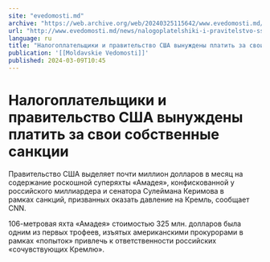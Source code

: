 ```yaml
---
site: "evedomosti.md"
archive: "https://web.archive.org/web/20240325115642/www.evedomosti.md/news/nalogoplatelshiki-i-pravitelstvo-ssha-vynuzhdeny-platit-za-s"
url: "http://www.evedomosti.md/news/nalogoplatelshiki-i-pravitelstvo-ssha-vynuzhdeny-platit-za-s"
language: ru
title: "Налогоплательщики и правительство США вынуждены платить за свои собственные санкции"
publication: '[[Moldavskie Vedomosti]]'
published: 2024-03-09T10:45
---
```


# Налогоплательщики и правительство США вынуждены платить за свои собственные санкции

Правительство США выделяет почти миллион долларов в месяц на содержание роскошной суперяхты «Амадея», конфискованной у российского миллиардера и сенатора Сулеймана Керимова в рамках санкций, призванных оказать давление на Кремль, сообщает CNN.

106-метровая яхта «Амадея» стоимостью 325 млн. долларов была одним из первых трофеев, изъятых американскими прокурорами в рамках «попыток» привлечь к ответственности российских «сочувствующих Кремлю».